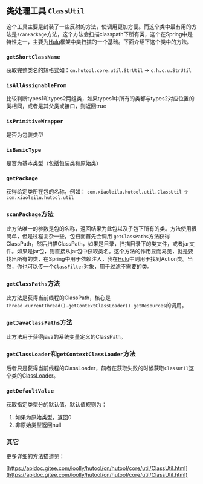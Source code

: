 ## 类处理工具 `ClassUtil`
这个工具主要是封装了一些反射的方法，使调用更加方便。而这个类中最有用的方法是`scanPackage`方法，这个方法会扫描classpath下所有类，这个在Spring中是特性之一，主要为[Hulu](https://github.com/looly/hulu)框架中类扫描的一个基础。下面介绍下这个类中的方法。

### `getShortClassName`
获取完整类名的短格式如：`cn.hutool.core.util.StrUtil` -> `c.h.c.u.StrUtil`

### `isAllAssignableFrom`
比较判断types1和types2两组类，如果types1中所有的类都与types2对应位置的类相同，或者是其父类或接口，则返回true

### `isPrimitiveWrapper`
是否为包装类型

### `isBasicType`
是否为基本类型（包括包装类和原始类）

### `getPackage`
获得给定类所在包的名称，例如：
`com.xiaoleilu.hutool.util.ClassUtil` -> `com.xiaoleilu.hutool.util`

### `scanPackage`方法
此方法唯一的参数是包的名称，返回结果为此包以及子包下所有的类。方法使用很简单，但是过程复杂一些，包扫面首先会调用 `getClassPaths`方法获得ClassPath，然后扫描ClassPath，如果是目录，扫描目录下的类文件，或者jar文件。如果是jar包，则直接从jar包中获取类名。这个方法的作用显而易见，就是要找出所有的类，在Spring中用于依赖注入，我在[Hulu](https://github.com/looly/hulu)中则用于找到Action类。当然，你也可以传一个`ClassFilter`对象，用于过滤不需要的类。

### `getClassPaths`方法
此方法是获得当前线程的ClassPath，核心是`Thread.currentThread().getContextClassLoader().getResources`的调用。

### `getJavaClassPaths`方法
此方法用于获得java的系统变量定义的ClassPath。

### `getClassLoader`和`getContextClassLoader`方法
后者只是获得当前线程的ClassLoader，前者在获取失败的时候获取`ClassUtil`这个类的ClassLoader。

### `getDefaultValue`
获取指定类型分的默认值，默认值规则为：
1. 如果为原始类型，返回0
2. 非原始类型返回null

### 其它

更多详细的方法描述见：

[https://apidoc.gitee.com/loolly/hutool/cn/hutool/core/util/ClassUtil.html](https://apidoc.gitee.com/loolly/hutool/cn/hutool/core/util/ClassUtil.html)